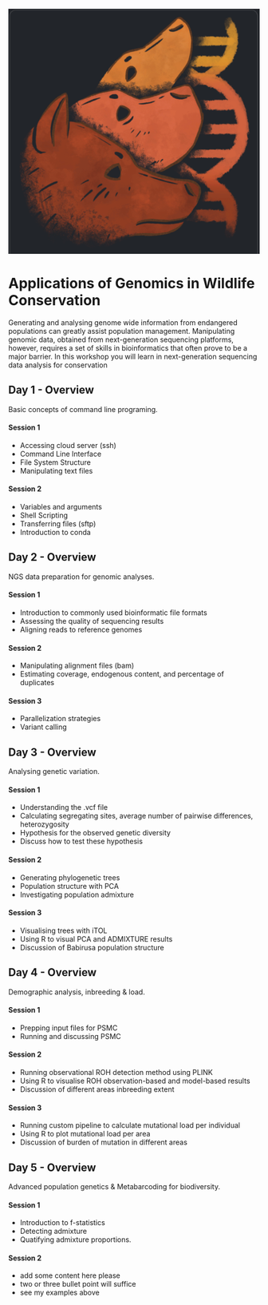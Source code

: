 ![Lab-logo](./IM/LabLogo.png)
# Applications of Genomics in Wildlife Conservation
Generating and analysing genome wide information from endangered populations can greatly assist population management. 
Manipulating genomic data, obtained from next-generation sequencing platforms, however, requires a set of skills in bioinformatics that often prove to be a major barrier. In this workshop you will learn  in next-generation sequencing data analysis for conservation

## Day 1 - Overview
Basic concepts of command line programing.
#### Session 1
- Accessing cloud server (ssh)
- Command Line Interface
- File System Structure
- Manipulating text files

#### Session 2
- Variables and arguments
- Shell Scripting
- Transferring files (sftp)
- Introduction to conda


## Day 2 - Overview
NGS data preparation for genomic analyses.

#### Session 1
- Introduction to commonly used bioinformatic file formats
- Assessing the quality of sequencing results
- Aligning reads to reference genomes

#### Session 2
- Manipulating alignment files (bam)
- Estimating coverage, endogenous content, and percentage of duplicates

#### Session 3
- Parallelization strategies
- Variant calling

## Day 3 - Overview
Analysing genetic variation.

#### Session 1
- Understanding the .vcf file
- Calculating segregating sites, average number of pairwise differences, heterozygosity
- Hypothesis for the observed genetic diversity
- Discuss how to test these hypothesis

#### Session 2
- Generating phylogenetic trees
- Population structure with PCA
- Investigating population admixture

#### Session 3
- Visualising trees with iTOL
- Using R to visual PCA and ADMIXTURE results
- Discussion of Babirusa population structure

## Day 4 - Overview
Demographic analysis, inbreeding & load.

#### Session 1
- Prepping input files for PSMC
- Running and discussing PSMC

#### Session 2
- Running observational ROH detection method using PLINK
- Using R to visualise ROH observation-based and model-based results
- Discussion of different areas inbreeding extent

#### Session 3
- Running custom pipeline to calculate mutational load per individual
- Using R to plot mutational load per area
- Discussion of burden of mutation in different areas

## Day 5 - Overview
Advanced population genetics & Metabarcoding for biodiversity.

#### Session 1
- Introduction to f-statistics
- Detecting admixture
- Quatifying admixture proportions.

#### Session 2
- add some content here please
- two or three bullet point will suffice
- see my examples above
